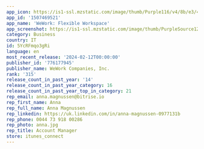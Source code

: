 ```yaml
---
app_icon: https://is1-ssl.mzstatic.com/image/thumb/Purple116/v4/8b/e3/4c/8be34ccb-d64e-25ee-bff1-cc67e78ce8b2/iosappicon-1x_U007emarketing-0-7-0-85-220-0.png/1024x1024bb.png
app_id: '1507469521'
app_name: 'WeWork: Flexible Workspace'
app_screenshot: https://is1-ssl.mzstatic.com/image/thumb/PurpleSource126/v4/c8/61/a2/c861a2fe-f2c5-79b7-608d-bb75519f56b8/ca302bb1-17fc-4085-92ed-3201f97c06be_WeWork_iOS_6.5_US_Screenshot_Mocks_231130_V3_01.png/1284x2778bb.png
category: Business
country: IT
id: 5YcRFmqo3gRi
language: en
most_recent_release: '2024-02-12T00:00:00'
publisher_id: '776177945'
publisher_name: WeWork Companies, Inc.
rank: '315'
release_count_in_past_year: '14'
release_count_in_past_year_category: 16
release_count_in_past_year_top_in_category: 21
rep_email: anna.magnussen@bitrise.io
rep_first_name: Anna
rep_full_name: Anna Magnussen
rep_linkedin: https://uk.linkedin.com/in/anna-magnussen-0977131b
rep_phone: 0044 73 918 00286
rep_photo: anna.jpg
rep_title: Account Manager
store: itunes_connect
---
```

